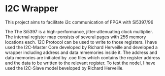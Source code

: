 # I2C Wrapper
This project aims to facilitate i2c communication of FPGA with Si5397/96

The The Si5397 is a high-performance, jitter-attenuating clock multiplier. The internal register map consists of several pages with 
256 memory locations each.
12C Protocol can be used to write to those registers. I have used the I2C-Master Core developed by Richard Herveille and developed a 
wrapper including address and data mmemories inside it. The address and data memories are initiated by .coe files which contains the
register address and the data to be written to the relevant register. To test the nodel, I have used the I2C-Slave model beveloped by
Richard Herveille.
